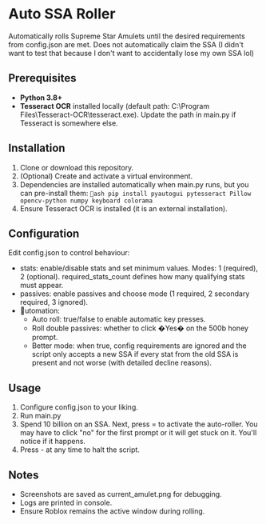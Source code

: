 # Auto SSA Roller

Automatically rolls Supreme Star Amulets until the desired requirements from config.json are met.
Does not automatically claim the SSA (I didn't want to test that because I don't want to accidentally lose my own SSA lol)

## Prerequisites
- **Python 3.8+**
- **Tesseract OCR** installed locally (default path: C:\Program Files\Tesseract-OCR\tesseract.exe). Update the path in main.py if Tesseract is somewhere else.

## Installation
1. Clone or download this repository.
2. (Optional) Create and activate a virtual environment.
3. Dependencies are installed automatically when main.py runs, but you can pre-install them:
   `ash
   pip install pyautogui pytesseract Pillow opencv-python numpy keyboard colorama
   `
4. Ensure Tesseract OCR is installed (it is an external installation).

## Configuration
Edit config.json to control behaviour:
- stats: enable/disable stats and set minimum values. Modes: 1 (required), 2 (optional). 
required_stats_count defines how many qualifying stats must appear.
- passives: enable passives and choose mode (1 required, 2 secondary required, 3 ignored).
- utomation:
  - Auto roll: true/false to enable automatic key presses.
  - Roll double passives: whether to click �Yes� on the 500b honey prompt.
  - Better mode: when true, config requirements are ignored and the script only accepts a new SSA if every stat from the old SSA is present and not worse (with detailed decline reasons).

## Usage
1. Configure config.json to your liking.
2. Run main.py 
3. Spend 10 billion on an SSA. Next, press = to activate the auto-roller. You may have to click "no" for the first prompt or it will get stuck on it. You'll notice if it happens.
4. Press - at any time to halt the script.

## Notes
- Screenshots are saved as current_amulet.png for debugging.
- Logs are printed in console.
- Ensure Roblox remains the active window during rolling.

